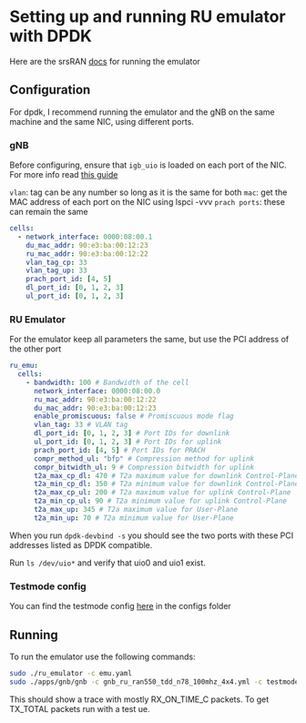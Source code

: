 # Setting up and running RU emulator with DPDK

Here are the srsRAN [docs](https://docs.srsran.com/projects/project/en/latest/tutorials/source/testmode/source/index.html) for running the emulator

## Configuration

For dpdk, I recommend running the emulator and the gNB on the same machine and the same NIC, using different ports.

### gNB

Before configuring, ensure that `igb_uio` is loaded on each port of the NIC. For more info read [this guide](./notes_on_dpdk.md)

`vlan`: tag can be any number so long as it is the same for both
`mac`: get the MAC address of each port on the NIC using lspci -vvv
`prach ports`: these can remain the same

```yaml
cells:
  - network_interface: 0000:08:00.1
    du_mac_addr: 90:e3:ba:00:12:23
    ru_mac_addr: 90:e3:ba:00:12:22
    vlan_tag_cp: 33
    vlan_tag_up: 33
    prach_port_id: [4, 5]
    dl_port_id: [0, 1, 2, 3]
    ul_port_id: [0, 1, 2, 3]
```

### RU Emulator

For the emulator keep all parameters the same, but use the PCI address of the other port

```yaml
ru_emu:
  cells:
    - bandwidth: 100 # Bandwidth of the cell
      network_interface: 0000:08:00.0
      ru_mac_addr: 90:e3:ba:00:12:22
      du_mac_addr: 90:e3:ba:00:12:23
      enable_promiscuous: false # Promiscuous mode flag
      vlan_tag: 33 # VLAN tag
      dl_port_id: [0, 1, 2, 3] # Port IDs for downlink
      ul_port_id: [0, 1, 2, 3] # Port IDs for uplink
      prach_port_id: [4, 5] # Port IDs for PRACH
      compr_method_ul: "bfp" # Compression method for uplink
      compr_bitwidth_ul: 9 # Compression bitwidth for uplink
      t2a_max_cp_dl: 470 # T2a maximum value for downlink Control-Plane
      t2a_min_cp_dl: 350 # T2a minimum value for downlink Control-Plane
      t2a_max_cp_ul: 200 # T2a maximum value for uplink Control-Plane
      t2a_min_cp_ul: 90 # T2a minimum value for uplink Control-Plane
      t2a_max_up: 345 # T2a maximum value for User-Plane
      t2a_min_up: 70 # T2a minimum value for User-Plane
```

When you run `dpdk-devbind -s` you should see the two ports with these PCI addresses listed as DPDK compatible.

Run `ls /dev/uio*` and verify that uio0 and uio1 exist.

### Testmode config

You can find the testmode config [here](https://github.com/srsran/srsRAN_Project) in the configs folder

## Running

To run the emulator use the following commands:

```bash
sudo ./ru_emulator -c emu.yaml
sudo ./apps/gnb/gnb -c gnb_ru_ran550_tdd_n78_100mhz_4x4.yml -c testmode.yml
```

This should show a trace with mostly RX_ON_TIME_C packets. To get TX_TOTAL packets run with a test ue.
